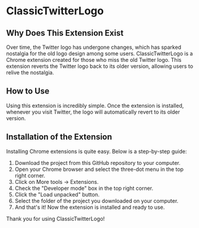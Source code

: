 # ClassicTwitterLogo

## Why Does This Extension Exist

Over time, the Twitter logo has undergone changes, which has sparked nostalgia for the old logo design among some users. ClassicTwitterLogo is a Chrome extension created for those who miss the old Twitter logo. This extension reverts the Twitter logo back to its older version, allowing users to relive the nostalgia.

## How to Use

Using this extension is incredibly simple. Once the extension is installed, whenever you visit Twitter, the logo will automatically revert to its older version.

## Installation of the Extension

Installing Chrome extensions is quite easy. Below is a step-by-step guide:

1. Download the project from this GitHub repository to your computer.
2. Open your Chrome browser and select the three-dot menu in the top right corner.
3. Click on More tools -> Extensions.
4. Check the "Developer mode" box in the top right corner.
5. Click the "Load unpacked" button.
6. Select the folder of the project you downloaded on your computer.
7. And that's it! Now the extension is installed and ready to use.

Thank you for using ClassicTwitterLogo!
